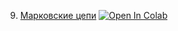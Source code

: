 9. [Марковские цепи](https://mathmechterver.github.io/terver2021/prac06/prac06.html)  [![Open In Colab](https://colab.research.google.com/assets/colab-badge.svg)](https://colab.research.google.com/github/mathmechterver/terver2021/blob/master/prac/prac.ipynb)